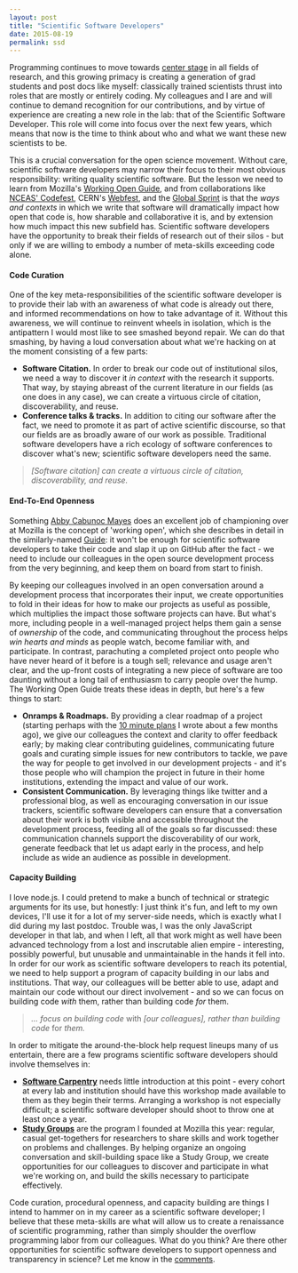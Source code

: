 ```yaml
---
layout: post
title: "Scientific Software Developers"
date: 2015-08-19
permalink: ssd
---
```


Programming continues to move towards [center stage][ssi] in all fields of research, and this growing primacy is creating a generation of grad students and post docs like myself: classically trained scientists thrust into roles that are mostly or entirely coding. My colleagues and I are and will continue to demand recognition for our contributions, and by virtue of experience are creating a new role in the lab: that of the Scientific Software Developer. This role will come into focus over the next few years, which means that now is the time to think about who and what we want these new scientists to be.

This is a crucial conversation for the open science movement. Without care, scientific software developers may narrow their focus to their most obvious responsibility: writing quality scientific software. But the lesson we need to learn from Mozilla's [Working Open Guide][wog], and from collaborations like [NCEAS' Codefest][codefest], CERN's [Webfest][webfest], and the [Global Sprint][gsprint] is that the *ways and contexts* in which we write that software will dramatically impact how open that code is, how sharable and collaborative it is, and by extension how much impact this new subfield has. Scientific software developers have the opportunity to break their fields of research out of their silos - but only if we are willing to embody a number of meta-skills exceeding code alone.

#### Code Curation

One of the key meta-responsibilities of the scientific software developer is to provide their lab with an awareness of what code is already out there, and informed recommendations on how to take advantage of it. Without this awareness, we will continue to reinvent wheels in isolation, which is the antipattern I would most like to see smashed beyond repair. We can do that smashing, by having a loud conversation about what we're hacking on at the moment consisting of a few parts:

 - **Software Citation.** In order to break our code out of institutional silos, we need a way to discover it *in context* with the research it supports. That way, by staying abreast of the current literature in our fields (as one does in any case), we can create a virtuous circle of citation, discoverability, and reuse. 
 - **Conference talks & tracks.** In addition to citing our software after the fact, we need to promote it as part of active scientific discourse, so that our fields are as broadly aware of our work as possible. Traditional software developers have a rich ecology of software conferences to discover what's new; scientific software developers need the same.

> *[Software citation] can create a virtuous circle of citation, discoverability, and reuse.*

#### End-To-End Openness

Something [Abby Cabunoc Mayes][abby] does an excellent job of championing over at Mozilla is the concept of 'working open', which she describes in detail in the similarly-named [Guide][wog]: it won't be enough for scientific software developers to take their code and slap it up on GitHub after the fact - we need to include our colleagues in the open source development process from the very beginning, and keep them on board from start to finish.

By keeping our colleagues involved in an open conversation around a development process that incorporates their input, we create opportunities to fold in their ideas for how to make our projects as useful as possible, which multiplies the impact those software projects can have. But what's more, including people in a well-managed project helps them gain a sense of *ownership* of the code, and communicating throughout the process helps *win hearts and minds* as people watch, become familiar with, and participate. In contrast, parachuting a completed project onto people who have never heard of it before is a tough sell; relevance and usage aren't clear, and the up-front costs of integrating a new piece of software are too daunting without a long tail of enthusiasm to carry people over the hump. The Working Open Guide treats these ideas in depth, but here's a few things to start:

 - **Onramps & Roadmaps.** By providing a clear roadmap of a project (starting perhaps with the [10 minute plans][tmp] I wrote about a few months ago), we give our colleagues the context and clarity to offer feedback early; by making clear contributing guidelines, communicating future goals and curating simple issues for new contributors to tackle, we pave the way for people to get involved in our development projects - and it's those people who will champion the project in future in their home institutions, extending the impact and value of our work.
 - **Consistent Communication.** By leveraging things like twitter and a professional blog, as well as encouraging conversation in our issue trackers, scientific software developers can ensure that a conversation about their work is both visible and accessible throughout the development process, feeding all of the goals so far discussed: these communication channels support the discoverability of our work, generate feedback that let us adapt early in the process, and help include as wide an audience as possible in development.

#### Capacity Building

I love node.js. I could pretend to make a bunch of technical or strategic arguments for its use, but honestly: I just think it's fun, and left to my own devices, I'll use it for a lot of my server-side needs, which is exactly what I did during my last postdoc. Trouble was, I was the only JavaScript developer in that lab, and when I left, all that work might as well have been advanced technology from a lost and inscrutable alien empire - interesting, possibly powerful, but unusable and unmaintainable in the hands it fell into. In order for our work as scientific software developers to reach its potential, we need to help support a program of capacity building in our labs and institutions. That way, our colleagues will be better able to use, adapt and maintain our code without our direct involvement - and so we can focus on building code *with* them, rather than building code *for* them. 

> *... focus on building code* with *[our colleagues], rather than building code* for *them.*

In order to mitigate the around-the-block help request lineups many of us entertain, there are a few programs scientific software developers should involve themselves in:

 - **[Software Carpentry][swc]** needs little introduction at this point - every cohort at every lab and institution should have this workshop made available to them as they begin their terms. Arranging a workshop is not especially difficult; a scientific software developer should shoot to throw one at least once a year.
 - **[Study Groups][studygroup]** are the program I founded at Mozilla this year: regular, casual get-togethers for researchers to share skills and work together on problems and challenges. By helping organize an ongoing conversation and skill-building space like a Study Group, we create opportunities for our colleagues to discover and participate in what we're working on, and build the skills necessary to participate effectively.

 Code curation, procedural openness, and capacity building are things I intend to hammer on in my career as a scientific software developer; I believe that these meta-skills are what will allow us to create a renaissance of scientific programming, rather than simply shoulder the overflow programming labor from our colleagues. What do you think? Are there other opportunities for scientific software developers to support openness and transparency in science? Let me know in the [comments][issue].


[ssi]: http://www.software.ac.uk/blog/2014-12-04-its-impossible-conduct-research-without-software-say-7-out-10-uk-researchers
[wog]: http://mozillascience.github.io/leadership-training/
[codefest]: http://nceas.github.io/open-science-codefest/
[webfest]: https://webfest.web.cern.ch/
[gsprint]: https://www.mozillascience.org/global-sprint-2015
[abby]: https://twitter.com/abbycabs
[tmp]: http://billmills.github.io/blog/ten-minute-plans/
[swc]: http://software-carpentry.org/
[studygroup]: http://mozillascience.github.io/studyGroupHandbook/
[issue]: https://github.com/BillMills/blog/issues/5